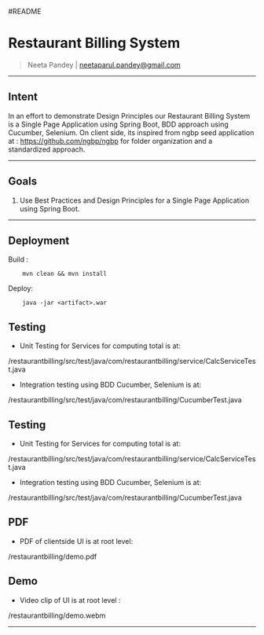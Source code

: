 #README
# Restaurant Billing System
> 
> Neeta Pandey | neetaparul.pandey@gmail.com 
> 
------------------------------------------------------------

## Intent

In an effort to demonstrate Design Principles our Restaurant Billing System is a Single Page Application using Spring Boot, BDD approach using Cucumber, Selenium. On client side, its inspired from ngbp seed application at : https://github.com/ngbp/ngbp for folder organization and a standardized approach.

------------------------------------------------------------

## Goals

1. Use Best Practices and Design Principles for a Single Page Application using Spring Boot.
 

------------------------------------------------------------

## Deployment 

Build : 

		mvn clean && mvn install

Deploy:

		java -jar <artifact>.war 


## Testing 

- Unit Testing for Services for computing total is at: 

/restaurantbilling/src/test/java/com/restaurantbilling/service/CalcServiceTest.java

- Integration testing using BDD Cucumber, Selenium is at:

/restaurantbilling/src/test/java/com/restaurantbilling/CucumberTest.java

## Testing 

- Unit Testing for Services for computing total is at: 

/restaurantbilling/src/test/java/com/restaurantbilling/service/CalcServiceTest.java

- Integration testing using BDD Cucumber, Selenium is at:

/restaurantbilling/src/test/java/com/restaurantbilling/CucumberTest.java


## PDF 

- PDF of clientside UI is at root level:

/restaurantbilling/demo.pdf

## Demo 

- Video clip of UI is at root level : 

/restaurantbilling/demo.webm

------------------------------------------------------------
